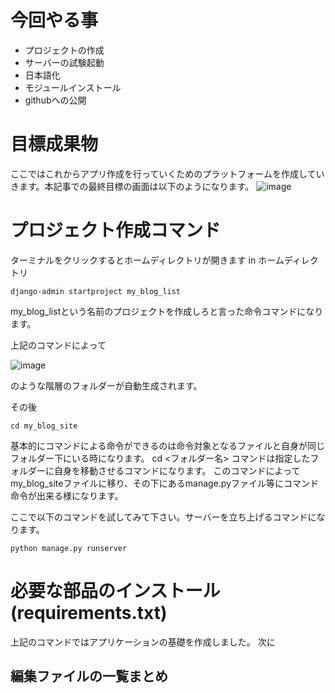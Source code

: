 # 今回やる事
- プロジェクトの作成
- サーバーの試験起動
- 日本語化
- モジュールインストール
- githubへの公開

# 目標成果物
ここではこれからアプリ作成を行っていくためのプラットフォームを作成していきます。本記事での最終目標の画面は以下のようになります。
![image](https://user-images.githubusercontent.com/79962572/127957935-eb279fee-c047-4505-889b-73f32a2b9a15.png)

# プロジェクト作成コマンド

ターミナルをクリックするとホームディレクトリが開きます
in ホームディレクトリ
```
django-admin startproject my_blog_list
```
my_blog_listという名前のプロジェクトを作成しろと言った命令コマンドになります。

上記のコマンドによって

![image](https://user-images.githubusercontent.com/79962572/127958918-0a88d0ff-b8aa-4517-9bba-ec4519deba26.png)




のような階層のフォルダーが自動生成されます。

その後
```
cd my_blog_site
```
基本的にコマンドによる命令ができるのは命令対象となるファイルと自身が同じフォルダー下にいる時になります。
cd <フォルダー名>
コマンドは指定したフォルダーに自身を移動させるコマンドになります。
このコマンドによってmy_blog_siteファイルに移り、その下にあるmanage.pyファイル等にコマンド命令が出来る様になります。

ここで以下のコマンドを試してみて下さい。サーバーを立ち上げるコマンドになります。
```
python manage.py runserver
```

# 必要な部品のインストール(requirements.txt)
上記のコマンドではアプリケーションの基礎を作成しました。
次に


## 編集ファイルの一覧まとめ

